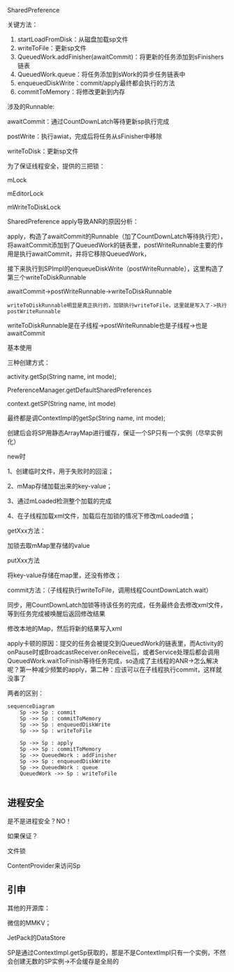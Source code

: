 SharedPreference

关键方法：

1. startLoadFromDisk：从磁盘加载sp文件
2. writeToFile：更新sp文件
3. QueuedWork.addFinisher(awaitCommit)：将更新的任务添加到sFinishers链表
4. QueuedWork.queue：将任务添加到sWork的异步任务链表中
5. enqueuedDiskWrite：commit/apply最终都会执行的方法
6. commitToMemory：将修改更新到内存

涉及的Runnable:

awaitCommit：通过CountDownLatch等待更新sp执行完成

postWrite：执行awiat，完成后将任务从sFinisher中移除

writeToDisk：更新sp文件

为了保证线程安全，提供的三把锁：

mLock

mEditorLock

mWriteToDiskLock




SharedPreference apply导致ANR的原因分析：

apply，构造了awaitCommit的Runnable（加了CountDownLatch等待执行完），将awaitCommit添加到了QueuedWork的链表里，postWriteRunnable主要的作用是执行awaitCommit，并将它移除QueuedWork，

接下来执行到SPImpl的enqueueDiskWrite（postWriteRunnable），这里构造了第三个writeToDiskRunnable

awaitCommit->postWriteRunnable->writeToDiskRunnable

```
writeToDiskRunnable明显是真正执行的，加锁执行writeToFile，这里就是写入了->执行postWriteRunnable
```

writeToDiskRunnable是在子线程->postWriteRunnable也是子线程->也是awaitCommit



基本使用

三种创建方式：

activity.getSp(String name, int mode);

PreferenceManager.getDefaultSharedPreferences

context.getSP(String name, int mode)

最终都是调ContextImpl的getSp(String  name, int mode);

创建后会将SP用静态ArrayMap进行缓存，保证一个SP只有一个实例（尽早实例化）

new时

1、创建临时文件，用于失败时的回滚；

2、mMap存储加载出来的key-value；

3、通过mLoaded检测整个加载的完成

4、在子线程加载xml文件，加载后在加锁的情况下修改mLoaded值；

getXxx方法：

加锁去取mMap里存储的value

putXxx方法

将key-value存储在map里，还没有修改；

commit方法：（子线程执行writeToFile，调用线程CountDownLatch.wait）

同步，用CountDownLatch加锁等待该任务的完成，任务最终会去修改xml文件，等到任务完成被唤醒后返回修改结果

修改本地的Map，然后将新的结果写入xml



apply卡顿的原因：提交的任务会被提交到QueuedWork的链表里，而Activity的onPause时或BroadcastReceiver.onReceive后，或者Service处理后都会调用QueuedWork.waitToFinish等待任务完成，so造成了主线程的ANR->怎么解决呢？第一种减少频繁的apply，第二种：应该可以在子线程执行commit，这样就没事了

两者的区别：

```mermaid
sequenceDiagram
	Sp ->> Sp : commit
	Sp ->> Sp : commitToMemory
	Sp ->> Sp : enqueuedDiskWrite
	Sp ->> Sp : writeToFile
	
	Sp ->> Sp : apply
	Sp ->> Sp : commitToMemory
	Sp ->> QueuedWork : addFinisher
	Sp ->> Sp : enqueuedDiskWrite
	Sp ->> QueuedWork : queue
	QueuedWork ->> Sp : writeToFile
	
```



## 进程安全

是不是进程安全？NO！

如果保证？

文件锁

ContentProvider来访问Sp

## 引申

其他的开源库：

微信的MMKV；

JetPack的DataStore



SP是通过ContextImpl.getSp获取的，那是不是ContextImpl只有一个实例，不然会创建无数的SP实例->不会缓存是全局的